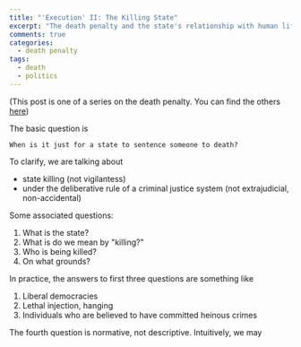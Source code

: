 ```yaml
---
title: "'Execution' II: The Killing State"
excerpt: "The death penalty and the state's relationship with human life"
comments: true
categories: 
  - death penalty
tags:
  - death
  - politics
---
```


(This post is one of a series on the death penalty. You can find the others [here](/categories/#death-penalty))

The basic question is

    When is it just for a state to sentence someone to death?

To clarify, we are talking about
- state killing (not vigilantess)
- under the deliberative rule of a criminal justice system (not extrajudicial, non-accidental)

Some associated questions:
1. What is the state?
2. What is do we mean by "killing?"
3. Who is being killed?
4. On what grounds?

In practice, the answers to first three questions are something like
1. Liberal democracies
2. Lethal injection, hanging
3. Individuals who are believed to have committed heinous crimes

The fourth question is normative, not descriptive. Intuitively, we may 